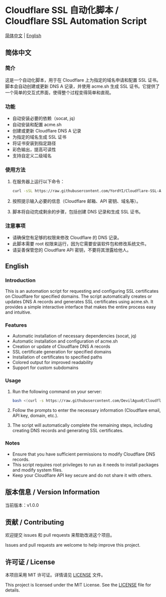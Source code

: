 # Cloudflare SSL 自动化脚本 / Cloudflare SSL Automation Script

[简体中文](#简体中文) | [English](#english)

## 简体中文

### 简介

这是一个自动化脚本，用于在 Cloudflare 上为指定的域名申请和配置 SSL 证书。脚本会自动创建或更新 DNS A 记录，并使用 acme.sh 生成 SSL 证书。它提供了一个简单的交互式界面，使得整个过程变得简单和直观。

### 功能

- 自动安装必要的依赖（socat, jq）
- 自动安装和配置 acme.sh
- 创建或更新 Cloudflare DNS A 记录
- 为指定的域名生成 SSL 证书
- 将证书安装到指定路径
- 彩色输出，提高可读性
- 支持自定义二级域名

### 使用方法

1. 在服务器上运行以下命令：

   ```bash
   curl -sSL https://raw.githubusercontent.com/YordYI/Cloudflare-SSL-Automation/main/install.sh | sudo bash
      ```

2. 按照提示输入必要的信息（Cloudflare 邮箱、API 密钥、域名等）。
3. 脚本将自动完成剩余的步骤，包括创建 DNS 记录和生成 SSL 证书。

### 注意事项

- 请确保您有足够的权限来修改 Cloudflare 的 DNS 记录。
- 此脚本需要 root 权限来运行，因为它需要安装软件包和修改系统文件。
- 请妥善保管您的 Cloudflare API 密钥，不要将其泄露给他人。

## English

### Introduction

This is an automation script for requesting and configuring SSL certificates on Cloudflare for specified domains. The script automatically creates or updates DNS A records and generates SSL certificates using acme.sh. It provides a simple interactive interface that makes the entire process easy and intuitive.

### Features

- Automatic installation of necessary dependencies (socat, jq)
- Automatic installation and configuration of acme.sh
- Creation or update of Cloudflare DNS A records
- SSL certificate generation for specified domains
- Installation of certificates to specified paths
- Colored output for improved readability
- Support for custom subdomains

### Usage

1. Run the following command on your server:

   ```bash
   bash <(curl -s https://raw.githubusercontent.com/DevilAguo0/Cloudflare-SSL-Automation/main/cloudfare_ssl.sh)
   ```

2. Follow the prompts to enter the necessary information (Cloudflare email, API key, domain, etc.).
3. The script will automatically complete the remaining steps, including creating DNS records and generating SSL certificates.

### Notes

- Ensure that you have sufficient permissions to modify Cloudflare DNS records.
- This script requires root privileges to run as it needs to install packages and modify system files.
- Keep your Cloudflare API key secure and do not share it with others.

## 版本信息 / Version Information

当前版本：v1.0.0

## 贡献 / Contributing

欢迎提交 issues 和 pull requests 来帮助改进这个项目。

Issues and pull requests are welcome to help improve this project.

## 许可证 / License

本项目采用 MIT 许可证。详情请见 [LICENSE](LICENSE) 文件。

This project is licensed under the MIT License. See the [LICENSE](LICENSE) file for details.
